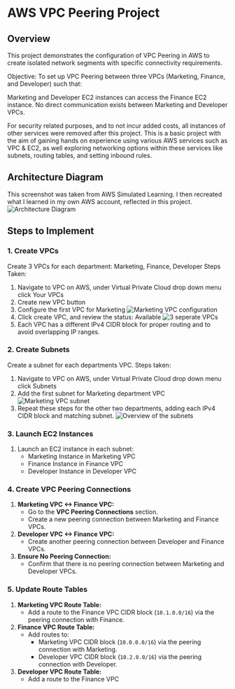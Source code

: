 # AWS VPC Peering Project

## Overview

This project demonstrates the configuration of VPC Peering in AWS to create isolated network segments with specific connectivity requirements.

Objective: To set up VPC Peering between three VPCs (Marketing, Finance, and Developer) such that:

Marketing and Developer EC2 instances can access the Finance EC2 instance.
No direct communication exists between Marketing and Developer VPCs.

For security related purposes, and to not incur added costs, all instances of other services were removed after this project. This is a basic project with the aim of gaining hands on experience using various AWS services such as VPC & EC2, as well exploring networking options within these services like subnets, routing tables, and setting inbound rules.
## Architecture Diagram

This screenshot was taken from AWS Simulated Learning. I then recreated what I learned in my own AWS account, reflected in this project.
![Architecture Diagram](https://github.com/wilbcn/pngs.vpcs.practise/blob/main/ConnectingVPCs.png)

## Steps to Implement

### 1. Create VPCs
Create 3 VPCs for each department: Marketing, Finance, Developer
Steps Taken:
1. Navigate to VPC on AWS, under Virtual Private Cloud drop down menu click Your VPCs
2. Create new VPC button
3. Configure the first VPC for Marketing
![Marketing VPC configuration](https://github.com/wilbcn/pngs.vpcs.practise/blob/main/screenshot_of_VPC1.png)
4. Click create VPC, and review the status: Available
![3 seperate VPCs](https://github.com/wilbcn/pngs.vpcs.practise/blob/main/screenshot_of_3vpcs.png)
5. Each VPC has a different IPv4 CIDR block for proper routing and to avoid overlapping IP ranges.

### 2. Create Subnets
Create a subnet for each departments VPC.
Steps taken:
1. Navigate to VPC on AWS, under Virtual Private Cloud drop down menu click Subnets
2. Add the first subnet for Marketing department VPC
![Marketing VPC subnet](https://github.com/wilbcn/pngs.vpcs.practise/blob/main/screenshot_of_subnet1.png)
3. Repeat these steps for the other two departments, adding each IPv4 CIDR block and matching subnet.
![Overview of the subnets](https://github.com/wilbcn/pngs.vpcs.practise/blob/main/screenshot_of_3subnets.png)

### 3. Launch EC2 Instances

1. Launch an EC2 instance in each subnet:
   - Marketing Instance in Marketing VPC
   - Finance Instance in Finance VPC
   - Developer Instance in Developer VPC

### 4. Create VPC Peering Connections

1. **Marketing VPC <-> Finance VPC:**
   - Go to the **VPC Peering Connections** section.
   - Create a new peering connection between Marketing and Finance VPCs.
2. **Developer VPC <-> Finance VPC:**
   - Create another peering connection between Developer and Finance VPCs.
3. **Ensure No Peering Connection:**
   - Confirm that there is no peering connection between Marketing and Developer VPCs.

### 5. Update Route Tables

1. **Marketing VPC Route Table:**
   - Add a route to the Finance VPC CIDR block (`10.1.0.0/16`) via the peering connection with Finance.
2. **Finance VPC Route Table:**
   - Add routes to:
     - Marketing VPC CIDR block (`10.0.0.0/16`) via the peering connection with Marketing.
     - Developer VPC CIDR block (`10.2.0.0/16`) via the peering connection with Developer.
3. **Developer VPC Route Table:**
   - Add a route to the Finance VPC
